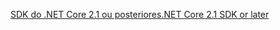 [<span data-ttu-id="5cb60-101">SDK do .NET Core 2.1 ou posteriores</span><span class="sxs-lookup"><span data-stu-id="5cb60-101">.NET Core 2.1 SDK or later</span></span>](https://www.microsoft.com/net/download/all)